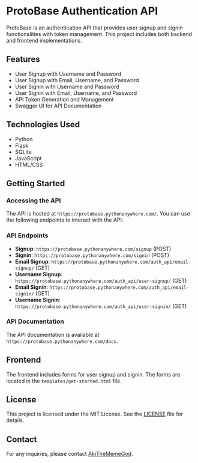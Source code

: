 # ProtoBase Authentication API

ProtoBase is an authentication API that provides user signup and signin functionalities with token management. This project includes both backend and frontend implementations.

## Features

- User Signup with Username and Password
- User Signup with Email, Username, and Password
- User Signin with Username and Password
- User Signin with Email, Username, and Password
- API Token Generation and Management
- Swagger UI for API Documentation

## Technologies Used

- Python
- Flask
- SQLite
- JavaScript
- HTML/CSS

## Getting Started

### Accessing the API

The API is hosted at `https://protobase.pythonanywhere.com/`. You can use the following endpoints to interact with the API:

### API Endpoints

- **Signup**: `https://protobase.pythonanywhere.com/signup` (POST)
- **Signin**: `https://protobase.pythonanywhere.com/signin` (POST)
- **Email Signup**: `https://protobase.pythonanywhere.com/auth_api/email-signup/` (GET)
- **Username Signup**: `https://protobase.pythonanywhere.com/auth_api/user-signup/` (GET)
- **Email Signin**: `https://protobase.pythonanywhere.com/auth_api/email-signin/` (GET)
- **Username Signin**: `https://protobase.pythonanywhere.com/auth_api/user-signin/` (GET)

### API Documentation

The API documentation is available at `https://protobase.pythonanywhere.com/docs`.

## Frontend

The frontend includes forms for user signup and signin. The forms are located in the `templates/get-started.html` file.

## License

This project is licensed under the MIT License. See the [LICENSE](LICENSE) file for details.

## Contact

For any inquiries, please contact [AkiTheMemeGod](https://github.com/AkiTheMemeGod).